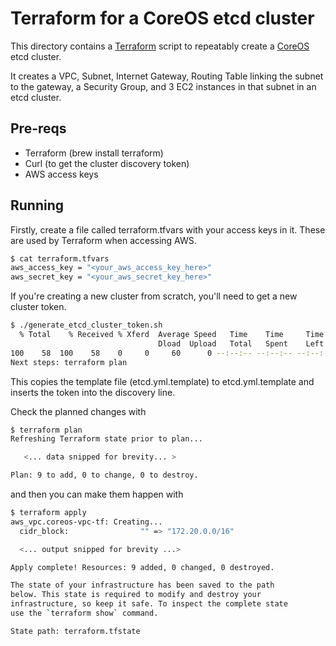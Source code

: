 # Terraform for a CoreOS etcd cluster

This directory contains a [Terraform](https://terraform.io) script to repeatably
create a [CoreOS](https://coreos.com/) etcd cluster.

It creates a VPC, Subnet, Internet Gateway, Routing Table linking the subnet to the gateway, a Security Group, and 3 EC2 instances in that subnet in an etcd cluster.

## Pre-reqs

* Terraform (brew install terraform)
* Curl (to get the cluster discovery token)
* AWS access keys

## Running

Firstly, create a file called terraform.tfvars with your access keys in it. These are used by Terraform when accessing AWS.

```bash
$ cat terraform.tfvars
aws_access_key = "<your_aws_access_key_here>"
aws_secret_key = "<your_aws_secret_key_here>"
```

If you're creating a new cluster from scratch, you'll need to get a new cluster token.

```bash
$ ./generate_etcd_cluster_token.sh
  % Total    % Received % Xferd  Average Speed   Time    Time     Time  Current
                                 Dload  Upload   Total   Spent    Left  Speed
100    58  100    58    0     0     60      0 --:--:-- --:--:-- --:--:--    60
Next steps: terraform plan
```

This copies the template file (etcd.yml.template) to etcd.yml.template and inserts the token into the discovery line.

Check the planned changes with

```bash
$ terraform plan
Refreshing Terraform state prior to plan...

   <... data snipped for brevity... >

Plan: 9 to add, 0 to change, 0 to destroy.
```

and then you can make them happen with

```bash
$ terraform apply
aws_vpc.coreos-vpc-tf: Creating...
  cidr_block:                "" => "172.20.0.0/16"

  <... output snipped for brevity ...>

Apply complete! Resources: 9 added, 0 changed, 0 destroyed.

The state of your infrastructure has been saved to the path
below. This state is required to modify and destroy your
infrastructure, so keep it safe. To inspect the complete state
use the `terraform show` command.

State path: terraform.tfstate
```
